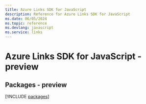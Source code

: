 ```yaml
---
title: Azure Links SDK for JavaScript
description: Reference for Azure Links SDK for JavaScript
ms.date: 06/05/2024
ms.topic: reference
ms.devlang: javascript
ms.service: links
---
```

# Azure Links SDK for JavaScript - preview
## Packages - preview
[!INCLUDE [packages](links-index.md)]